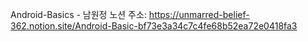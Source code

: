 Android-Basics - 남원정
노션 주소: https://unmarred-belief-362.notion.site/Android-Basic-bf73e3a34c7c4fe68b52ea72e0418fa3
